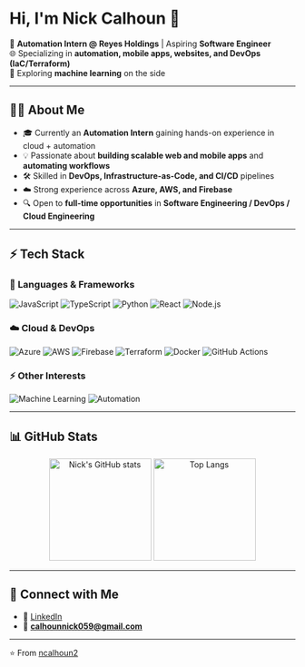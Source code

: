 # Hi, I'm Nick Calhoun 👋  

🚀 **Automation Intern @ Reyes Holdings** | Aspiring **Software Engineer**  
🌐 Specializing in **automation, mobile apps, websites, and DevOps (IaC/Terraform)**  
🤖 Exploring **machine learning** on the side  

---

## 🧑‍💻 About Me  

- 🎓 Currently an **Automation Intern** gaining hands-on experience in cloud + automation  
- 💡 Passionate about **building scalable web and mobile apps** and **automating workflows**  
- 🛠 Skilled in **DevOps, Infrastructure-as-Code, and CI/CD** pipelines  
- ☁️ Strong experience across **Azure, AWS, and Firebase**  
- 🔍 Open to **full-time opportunities** in **Software Engineering / DevOps / Cloud Engineering**  

---

## ⚡ Tech Stack  

### 🚀 Languages & Frameworks
![JavaScript](https://img.shields.io/badge/-JavaScript-F7DF1E?style=for-the-badge&logo=javascript&logoColor=black)
![TypeScript](https://img.shields.io/badge/-TypeScript-3178C6?style=for-the-badge&logo=typescript&logoColor=white)
![Python](https://img.shields.io/badge/-Python-3776AB?style=for-the-badge&logo=python&logoColor=white)
![React](https://img.shields.io/badge/-React-61DAFB?style=for-the-badge&logo=react&logoColor=black)
![Node.js](https://img.shields.io/badge/-Node.js-339933?style=for-the-badge&logo=node.js&logoColor=white)

### ☁️ Cloud & DevOps
![Azure](https://img.shields.io/badge/-Azure-0078D4?style=for-the-badge&logo=microsoft-azure&logoColor=white)
![AWS](https://img.shields.io/badge/-AWS-232F3E?style=for-the-badge&logo=amazon-aws&logoColor=white)
![Firebase](https://img.shields.io/badge/-Firebase-FFCA28?style=for-the-badge&logo=firebase&logoColor=black)
![Terraform](https://img.shields.io/badge/-Terraform-623CE4?style=for-the-badge&logo=terraform&logoColor=white)
![Docker](https://img.shields.io/badge/docker-257bd6?style=for-the-badge&logo=docker&logoColor=white)
![GitHub Actions](https://img.shields.io/badge/-GitHub_Actions-2088FF?style=for-the-badge&logo=github-actions&logoColor=white)

### ⚡ Other Interests
![Machine Learning](https://img.shields.io/badge/-Machine_Learning-102230?style=for-the-badge&logo=tensorflow&logoColor=orange)
![Automation](https://img.shields.io/badge/-Automation-2E8B57?style=for-the-badge&logo=selenium&logoColor=white)

---

## 📊 GitHub Stats  

<p align="center">
  <img src="https://github-readme-stats.vercel.app/api?username=ncalhoun2&show_icons=true&theme=tokyonight" alt="Nick's GitHub stats" height="180em"/>
  <img src="https://github-readme-stats.vercel.app/api/top-langs/?username=ncalhoun2&layout=compact&theme=tokyonight" alt="Top Langs" height="180em"/>
</p>

---

## 🔗 Connect with Me  

- 💼 [LinkedIn](https://www.linkedin.com/in/nick-calhoun-625730147/)  
- 📧 **calhounnick059@gmail.com**  

---

⭐️ From [ncalhoun2](https://github.com/ncalhoun2)  
